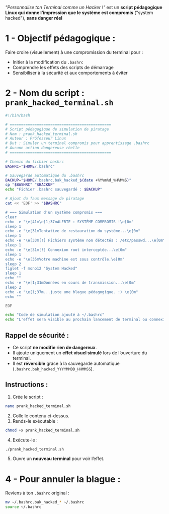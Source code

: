 
*"Personnalise ton Terminal comme un Hacker !"* est un **script pédagogique Linux qui donne l’impression que le système est compromis** ("system hacked"), **sans danger réel**


# 1 -  Objectif pédagogique :

Faire croire (visuellement) à une compromission du terminal pour :
- Initier à la modification du `.bashrc`
- Comprendre les effets des scripts de démarrage
- Sensibiliser à la sécurité et aux comportements à éviter



# 2 - Nom du script : `prank_hacked_terminal.sh`

```bash
#!/bin/bash

# =============================================
# Script pédagogique de simulation de piratage
# Nom : prank_hacked_terminal.sh
# Auteur : Professeur Linux
# But : Simuler un terminal compromis pour apprentissage .bashrc
# Aucune action dangereuse réelle
# =============================================

# Chemin du fichier bashrc
BASHRC="$HOME/.bashrc"

# Sauvegarde automatique du .bashrc
BACKUP="$HOME/.bashrc.bak_hacked_$(date +%Y%m%d_%H%M%S)"
cp "$BASHRC" "$BACKUP"
echo "Fichier .bashrc sauvegardé : $BACKUP"

# Ajout du faux message de piratage
cat << 'EOF' >> "$BASHRC"

# === Simulation d'un système compromis ===
clear
echo -e "\e[41m\e[1;37mALERTE : SYSTÈME COMPROMIS !\e[0m"
sleep 1
echo -e "\e[31mTentative de restauration du système...\e[0m"
sleep 1
echo -e "\e[33m[!] Fichiers système non détectés : /etc/passwd...\e[0m"
sleep 1
echo -e "\e[31m[!] Connexion root interceptée...\e[0m"
sleep 1
echo -e "\e[35mVotre machine est sous contrôle.\e[0m"
sleep 2
figlet -f mono12 "System Hacked"
sleep 1
echo ""
echo -e "\e[1;31mDonnées en cours de transmission...\e[0m"
sleep 2
echo -e "\e[1;37m...juste une blague pédagogique. :) \e[0m"
echo ""

EOF

echo "Code de simulation ajouté à ~/.bashrc"
echo "L'effet sera visible au prochain lancement de terminal ou connexion."

```



##  Rappel de sécurité :
- Ce script **ne modifie rien de dangereux**.
- Il ajoute uniquement un **effet visuel simulé** lors de l’ouverture du terminal.
- Il est **réversible** grâce à la sauvegarde automatique (`.bashrc.bak_hacked_YYYYMMDD_HHMMSS`).



##  Instructions :

1. Crée le script :
```bash
nano prank_hacked_terminal.sh
```

2. Colle le contenu ci-dessus.
3. Rends-le exécutable :
```bash
chmod +x prank_hacked_terminal.sh
```

4. Exécute-le :
```bash
./prank_hacked_terminal.sh
```

5. Ouvre un **nouveau terminal** pour voir l’effet.



# 4 - Pour annuler la blague :

Reviens à ton `.bashrc` original :

```bash
mv ~/.bashrc.bak_hacked_* ~/.bashrc
source ~/.bashrc
```
